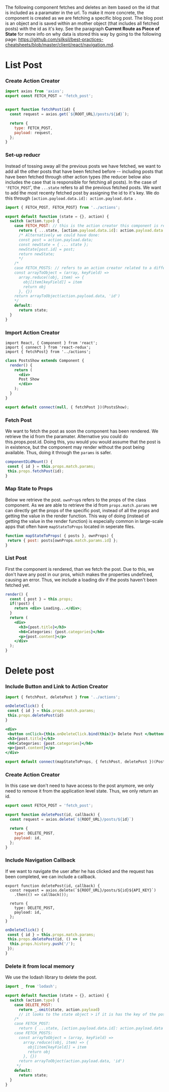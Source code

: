 The following component fetches and deletes an item based on the id that is included as a paramater in the url. To make it more concrete, the component is created as we are fetching a specific blog post. The blog post is an object and is saved within an mother object (that includes all fetched posts) with the id as it's key. See the paragraph **Current Route as Piece of State** for more info on why data is stored this way by going to the following page: https://github.com/silksil/best-practices-cheatsheets/blob/master/client/react/navigation.md.  

# List Post
### Create Action Creator
```jsx
import axios from 'axios';
export const FETCH_POST = 'fetch_post';


export function fetchPost(id) {
  const request = axios.get(`${ROOT_URL}/posts/${id}`);

  return {
    type: FETCH_POST,
    payload: request,
  };
}
```

### Set-up reducr
Instead of tossing away all the previous posts we have fetched, we want to add all the other posts that have been fetched before -- including posts that have been fetched through other action types (the reducer below also includes the case that is responsible for fetching all posts). In the case of `'FETCH_POST`', the  `...state` refers to all the previous fetched posts. We want to add the most recenty fetched post by assigning the id to it's key. We do this through `[action.payload.data.id]: action.payload.data `.
```jsx
import { FETCH_POST, FETCH_POST} from '../actions';

export default function (state = {}, action) {
  switch (action.type) {
    case FETCH_POST: // this is the action creator this component is referring too
      return { ...state, [action.payload.data.id]: action.payload.data }
      /* Alternatively we could have done:
      const post = action.payload.data;
      const newState = { ... state };
      newState[post.id] = post;
      return newState;
      */ 
    /*
    case FETCH_POSTS: // refers to an action creator related to a different component
    const arrayToObject = (array, keyField) =>
      array.reduce((obj, item) => {
        obj[item[keyField]] = item
        return obj
      }, {})
    return arrayToObject(action.payload.data, 'id')
    */ 
    default:
      return state;
  }
}
```
### Import Action Creator
```
import React, { Component } from 'react';
import { connect } from 'react-redux';
import { fetchPost} from '../actions';
```
```jsx
class PostsShow extends Component {
  render() {
    return (
      <div>
      Post Show
      </div>
    );
  }
}
```
```jsx
export default connect(null, { fetchPost })(PostsShow);
````
### Fetch Post
We want to fetch the post as soon the component has been rendered. We retrieve the id from the paramater. Alternative you could do this.props.post.id. Doing this, you would you would assume that the post is in existence, but the component may render without the post being available. Thus, doing it through the `params` is safer. 
```jsx
componentDidMount() {
 const { id } = this.props.match.params;
 this.props.fetchPost(id);
}
```
### Map State to Props
Below we retrieve the post. `ownProp`s refers to the props of the class component. As we are able to retrieve the id from `props.match.params` we can directly get the props of the specific post, instead of all the props and getting the value in the render function. This way of doing (instead of getting the value in the render function) is especially common in large-scale apps that often have `mapStateToProps` located in seperate files. 
```jsx
function mapStateToProps( { posts }, ownProps) {
 return { post: posts[ownProps.match.params.id] };
}
```
### List Post
First the component is rendered, than we fetch the post. Due to this, we don't have any post in our pros, which makes the properties undefined, causing an error. Thus, we include a loading div if the posts haven't been fetched yet.  
```jsx
render() {
  const { post } = this.props;
  if(!post) {
    return <div> Loading...</div>;
  }
  return (
    <div>
      <h3>{post.title}</h3>
      <h6>Categories: {post.categories}</h6>
      <p>{post.content}</p>
    </div>
  );
}
```
# Delete post 
### Include Button and Link to Action Creator
```jsx
import { fetchPost, deletePost } from '../actions';
```
```jsx
onDeleteClick() {
 const { id } = this.props.match.params;
 this.props.deletePost(id)
}
```
```jsx
<div>
 <button onClick={this.onDeleteClick.bind(this)}> Delete Post </button>
 <h3>{post.title}</h3>
 <h6>Categories: {post.categories}</h6>
 <p>{post.content}</p>
</div>
```
```jsx
export default connect(mapStateToProps, { fetchPost, deletePost })(PostsShow);
```
### Create Action Creator
In this case we don't need to have access to the post anymore, we only need to remove it from the application level state. Thus, we only return an id. 
```jsx
export const FETCH_POST = 'fetch_post';

export function deletePost(id, callback) {
  const request = axios.delete(`${ROOT_URL}/posts/${id}`)

  return {
    type: DELETE_POST,
    payload: id,
  };
}
```
### Include Navigation Callback
If we want to navigate the user after he has clicked and the request has been completed,  we can include a callback.
```
export function deletePost(id, callback) {
  const request = axios.delete(`${ROOT_URL}/posts/${id}${API_KEY}`)
    .then(() => callback());

  return {
    type: DELETE_POST,
    payload: id,
  };
}
```
```jsx
onDeleteClick() {
 const { id } = this.props.match.params;
 this.props.deletePost(id, () => {
  this.props.history.push('/');
 });
}
```
### Delete it from local memory
We use the lodash library to delete the post.
```jsx
import _ from 'lodash';

export default function (state = {}, action) {
  switch (action.type) {
    case DELETE_POST:
      return _.omit(state, action.payload) 
      // it looks to the state object > if it is has the key of the post id > delete it
    /*
    case FETCH_POST:
      return { ...state, [action.payload.data.id]: action.payload.data };
    case FETCH_POSTS:
      const arrayToObject = (array, keyField) =>
        array.reduce((obj, item) => {
          obj[item[keyField]] = item
          return obj
        }, {})
      return arrayToObject(action.payload.data, 'id')
     */
    default:
      return state;
  }
}
```


